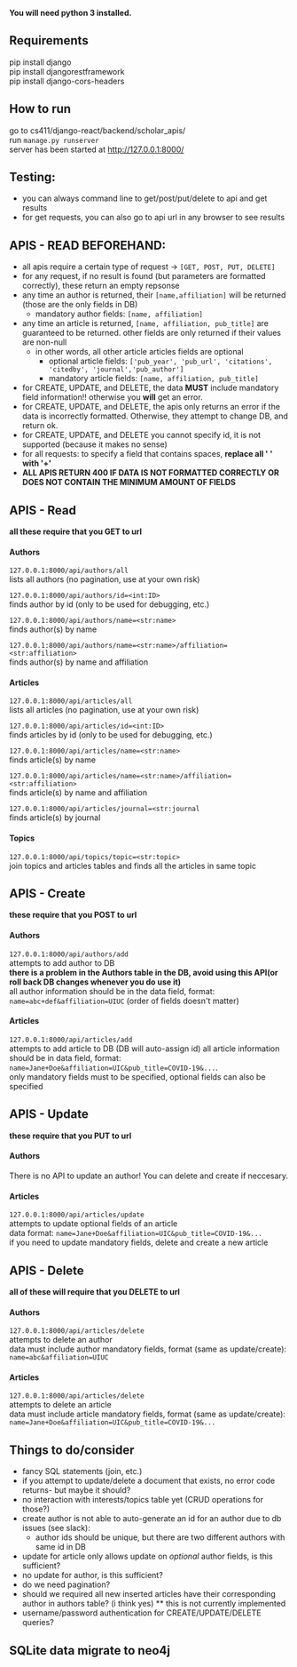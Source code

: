 **You will need python 3 installed.**

## Requirements
pip install django <br />
pip install djangorestframework <br />
pip install django-cors-headers <br />

## How to run
go to cs411/django-react/backend/scholar_apis/<br />
run `manage.py runserver` <br />
server has been started at http://127.0.0.1:8000/ <br />

## Testing:
* you can always command line to get/post/put/delete to api and get results
* for get requests, you can also go to api url in any browser to see results

## APIS - READ BEFOREHAND:
* all apis require a certain type of request -> `[GET, POST, PUT, DELETE]`
* for any request, if no result is found (but parameters are formatted correctly), these return an empty repsonse
* any time an author is returned, their `[name,affiliation]` will be returned (those are the only fields in DB)
  * mandatory author fields: `[name, affiliation]`
* any time an article is returned, `[name, affiliation, pub_title]` are guaranteed to be returned. other fields are only returned if their values are non-null
  * in other words, all other article articles fields are optional
    * optional article fields: `['pub_year', 'pub_url', 'citations', 'citedby', 'journal','pub_author']`
    * mandatory article fields: `[name, affiliation, pub_title]`
* for CREATE, UPDATE, and DELETE, the data **MUST** include mandatory field information!! otherwise you **will** get an error.
* for CREATE, UPDATE, and DELETE, the apis only returns an error if the data is incorrectly formatted. Otherwise, they attempt to change DB, and return ok.
* for CREATE, UPDATE, and DELETE you cannot specify id, it is not supported (because it makes no sense)
* for all requests: to specify a field that contains spaces, **replace all ' ' with '+'**
* **ALL APIS RETURN 400 IF DATA IS NOT FORMATTED CORRECTLY OR DOES NOT CONTAIN THE MINIMUM AMOUNT OF FIELDS**

## APIS - Read
**all these require that you GET to url**

#### Authors

`127.0.0.1:8000/api/authors/all`<br />
lists all authors (no pagination, use at your own risk) <br />

`127.0.0.1:8000/api/authors/id=<int:ID>` <br />
finds author by id (only to be used for debugging, etc.) <br />

`127.0.0.1:8000/api/authors/name=<str:name>` <br />
finds author(s) by name <br />

`127.0.0.1:8000/api/authors/name=<str:name>/affiliation=<str:affiliation>` <br />
finds author(s) by name and affiliation <br />

#### Articles
`127.0.0.1:8000/api/articles/all` <br />
lists all articles (no pagination, use at your own risk) <br />

`127.0.0.1:8000/api/articles/id=<int:ID>` <br />
finds articles by id (only to be used for debugging, etc.) <br />

`127.0.0.1:8000/api/articles/name=<str:name>` <br />
finds article(s) by name <br />

`127.0.0.1:8000/api/articles/name=<str:name>/affiliation=<str:affiliation>` <br />
finds article(s) by name and affiliation <br />

`127.0.0.1:8000/api/articles/journal=<str:journal` <br />
finds article(s) by journal <br />

#### Topics
`127.0.0.1:8000/api/topics/topic=<str:topic>` <br />
join topics and articles tables and finds all the articles in same topic  <br />

## APIS - Create
**these require that you POST to url**

#### Authors
`127.0.0.1:8000/api/authors/add` <br />
attempts to add author to DB <br />
**there is a problem in the Authors table in the DB, avoid using this API(or roll back DB changes whenever you do use it)** <br />
all author information should be in the data field, format: `name=abc+def&affiliation=UIUC` (order of fields doesn't matter) <br />

#### Articles
`127.0.0.1:8000/api/articles/add` <br /> 
attempts to add article to DB (DB will auto-assign id)
all article information should be in data field, format: `name=Jane+Doe&affiliation=UIC&pub_title=COVID-19&...`.  <br />
only mandatory fields must to be specified, optional fields can also be specified <br />


## APIS - Update
**these require that you PUT to url**

#### Authors
There is no API to update an author! You can delete and create if neccesary. <br />

#### Articles
`127.0.0.1:8000/api/articles/update` <br />
attempts to update optional fields of an article <br />
data format: `name=Jane+Doe&affiliation=UIC&pub_title=COVID-19&...` <br />
if you need to update mandatory fields, delete and create a new article


## APIS - Delete
**all of these will require that you DELETE to url**

#### Authors
`127.0.0.1:8000/api/articles/delete` <br />
attempts to delete an author <br />
data must include author mandatory fields, format (same as update/create): `name=abc&affiliation=UIUC`

#### Articles
`127.0.0.1:8000/api/articles/delete` <br />
attempts to delete an article <br />
data must include article mandatory fields, format (same as update/create): `name=Jane+Doe&affiliation=UIC&pub_title=COVID-19&...`

## Things to do/consider
* fancy SQL statements (join, etc.) <br />
* if you attempt to update/delete a document that exists, no error code returns- but maybe it should? <br />
* no interaction with interests/topics table yet (CRUD operations for those?) <br />
* create author is not able to auto-generate an id for an author due to db issues (see slack):
  * author ids should be unique, but there are two different authors with same id in DB
* update for article only allows update on *optional* author fields, is this sufficient? <br />
* no update for author, is this sufficient? <br />
* do we need pagination? <br />
* should we required all new inserted articles have their corresponding author in authors table? (i think yes)
  ** this is not currently implemented
* username/password authentication for CREATE/UPDATE/DELETE queries?

## SQLite data migrate to neo4j

